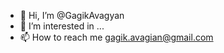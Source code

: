 - 👋 Hi, I’m @GagikAvagyan
- 👀 I’m interested in ...
- 📫 How to reach me gagik.avagian@gmail.com

<!---
GagikAvagyan/GagikAvagyan is a ✨ special ✨ repository because its `README.md` (this file) appears on your GitHub profile.
You can click the Preview link to take a look at your changes.
--->
